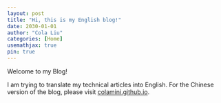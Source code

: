 ```yaml
---
layout: post
title: "Hi, this is my English blog!"
date: 2030-01-01
author: "Cola Liu"
categories: [Home]
usemathjax: true
pin: true
---
```


Welcome to my Blog!

I am trying to translate my technical articles into English. For the Chinese version of the blog, please visit [colamini.github.io](https://colamini.github.io).